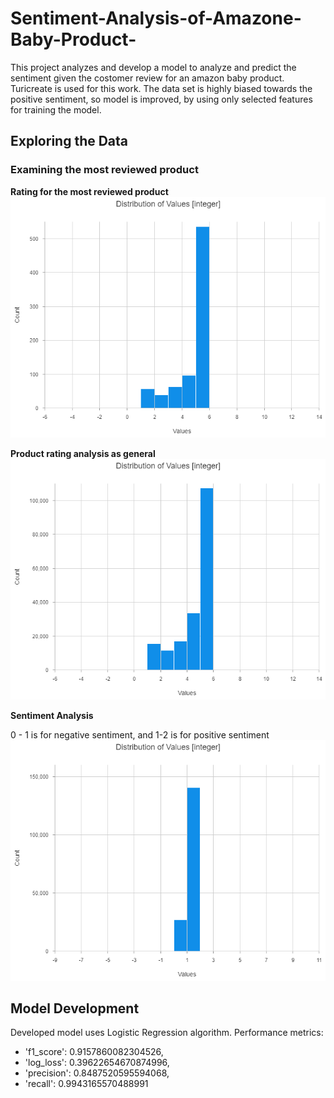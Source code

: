# Sentiment-Analysis-of-Amazone-Baby-Product-
 This project analyzes and develop a model to analyze and predict the sentiment given the costomer review for an amazon baby product. Turicreate is used for this work. The data set is highly biased towards the positive sentiment, so model is improved, by using only selected features for training the model.

## Exploring the Data
### Examining the most reviewed product

**Rating for the most reviewed product**
<img src="/visualization1.png?raw=true"/>

**Product rating analysis as general**
<img src="/visualization2.png?raw=true"/>

**Sentiment Analysis**

0 - 1 is for negative sentiment, and 1-2 is for positive sentiment
<img src="/visualization3.png?raw=true"/>


## Model Development

Developed model uses Logistic Regression algorithm. 
Performance metrics:
* 'f1_score': 0.9157860082304526,
* 'log_loss': 0.39622654670874996,
* 'precision': 0.8487520595594068,
* 'recall': 0.9943165570488991
